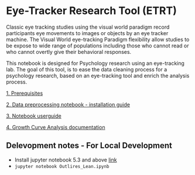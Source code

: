 # Eye-Tracker Research Tool (ETRT)
Classic eye tracking studies using the visual world paradigm record participants eye movements to images or objects by an eye tracker machine. The Visual World eye-tracking Paradigm flexibility allow studies to be expose to wide range of populations including those who cannot read or who cannot overtly give their behavioral responses.

This notebook is designed for Psychology research using an eye-tracking lab. The goal of this tool, is to ease the data cleaning process for a psychology research, based on an eye-tracking tool and enrich the analysis process.

[1. Prerequisites](https://github.com/danibachar/idc_CANLab/wiki/Prerequisites)

[2. Data preprocessing notebook - installation guide](https://github.com/danibachar/idc_CANLab/wiki/Outlires-Notebook)

[3. Notebook userguide](https://github.com/danibachar/idc_CANLab/wiki/User-Guide---Pre-Processing-Notebook)

[4. Growth Curve Analysis documentation](https://github.com/danibachar/idc_CANLab/wiki/Growth-Curve-Analysis)


## Delevopment notes - For Local Development
- Install jupyter notebook 5.3 and above [link](https://jupyter.org/install)
- `jupyter notebook Outlires_Lean.ipynb`
